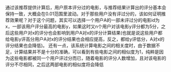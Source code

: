 通过该推荐提供计算后，用户原本评分过的电影，与推荐结果计算出的评分基本会保持一致，大概会在0.01范围里波动。对于那些用户没有评过分的，该如何证明推荐效果呢？对于这个问题，其实可以选择一个用户A的一部未评过分的电影id为x，一部该用户评分最高的电影y，如果这时又n个用户对该电影y评分都为5分，之后这些用户对x的评分也会影响到用户A对x的评分计算结果(也就是说这些用户都给电影y评高分用户A对x的评分结果也会相应提高，反之，都给y评低分，A对x的评分结果也会降低)。 还有一点，该系统计算电影之间的相关度时，由于数据不足，计算结果并不是十分的准确，可以看到有些电影之间的相似度为1，纯粹是因为这些电影都被同一个用户评过分而已，随着电影的评分人数增加，且对该电影的评分不尽相同，之后这两部电影的相似度将会降低